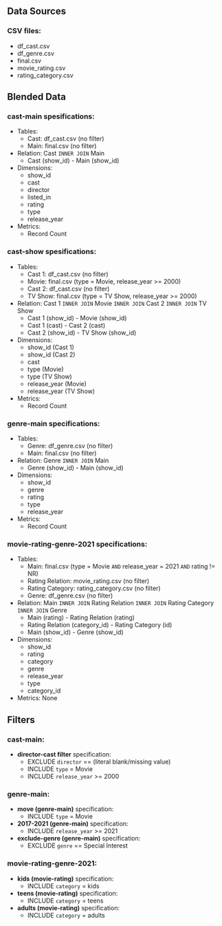 ## Data Sources
### CSV files:
- df_cast.csv
- df_genre.csv
- final.csv
- movie_rating.csv
- rating_category.csv

## Blended Data
### **cast-main** spesifications:
- Tables:
  - Cast: df_cast.csv (no filter)
  - Main: final.csv (no filter)
- Relation: Cast `INNER JOIN` Main
  - Cast (show_id) - Main (show_id)
- Dimensions:
  - show_id
  - cast
  - director
  - listed_in
  - rating
  - type
  - release_year
- Metrics:
  - Record Count

### **cast-show** spesifications:
- Tables:
  - Cast 1: df_cast.csv (no filter)
  - Movie: final.csv (type = Movie, release_year >= 2000)
  - Cast 2: df_cast.csv (no filter)
  - TV Show: final.csv (type = TV Show, release_year >= 2000)
- Relation: Cast 1 `INNER JOIN` Movie `INNER JOIN` Cast 2 `INNER JOIN` TV Show
  - Cast 1 (show_id) - Movie (show_id)
  - Cast 1 (cast) - Cast 2 (cast)
  - Cast 2 (show_id) - TV Show (show_id)
- Dimensions:
  - show_id (Cast 1)
  - show_id (Cast 2)
  - cast
  - type (Movie)
  - type (TV Show)
  - release_year (Movie)
  - release_year (TV Show)
- Metrics:
  - Record Count

### **genre-main** specifications:
- Tables:
  - Genre: df_genre.csv (no filter)
  - Main: final.csv (no filter)
- Relation: Genre `INNER JOIN` Main
  - Genre (show_id) - Main (show_id)
- Dimensions:
  - show_id
  - genre
  - rating
  - type
  - release_year
- Metrics:
  - Record Count

### **movie-rating-genre-2021** specifications:
- Tables:
  - Main: final.csv (type = Movie `AND` release_year = 2021 `AND` rating != NR)
  - Rating Relation: movie_rating.csv (no filter)
  - Rating Category: rating_category.csv (no filter)
  - Genre: df_genre.csv (no filter)
- Relation: Main `INNER JOIN` Rating Relation `INNER JOIN` Rating Category `INNER JOIN` Genre
  - Main (rating) - Rating Relation (rating)
  - Rating Relation (category_id) - Rating Category (id)
  - Main (show_id) - Genre (show_id)
- Dimensions:
  - show_id
  - rating
  - category
  - genre
  - release_year
  - type
  - category_id
- Metrics: None

## Filters
### **cast-main**:
- **director-cast filter** specification:
  - EXCLUDE `director` == (literal blank/missing value)
  - INCLUDE `type` = Movie
  - INCLUDE `release_year` >= 2000

### **genre-main**:
- **move (genre-main)** specification:
  - INCLUDE `type` = Movie
- **2017-2021 (genre-main)** specification:
  - INCLUDE `release_year` >= 2021
- **exclude-genre (genre-main)** specification:
  - EXCLUDE `genre` == Special Interest
 
### **movie-rating-genre-2021**:
- **kids (movie-rating)** specification:
  - INCLUDE `category` = kids
- **teens (movie-rating)** specification:
  - INCLUDE `category` = teens
- **adults (movie-rating)** specification:
  - INCLUDE `category` = adults
 


